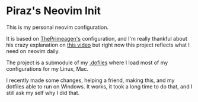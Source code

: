 # Piraz's Neovim Init

This is my personal neovim configuration.

It is based on [ThePrimeagen's](https://github.com/ThePrimeagen/init.lua)
configuration, and I'm really thankful about his crazy explanation on
[this video](https://www.youtube.com/watch?v=w7i4amO_zaE&) but right now this
project reflects what I need on neovim daily.

The project is a submodule of my [.dofiles](https://github.com/piraz/.dotfiles)
where I load most of my configurations for my Linux, Mac.

I recently made some changes, helping a friend, making this, and my dotfiles
able to run on Windows. It works, it took a long time to do that, and I still
ask my self why I did that.

